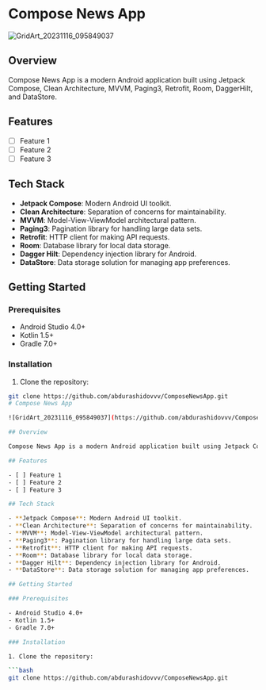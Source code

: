 # Compose News App

![GridArt_20231116_095849037](https://github.com/abdurashidovvv/ComposeNewsApp/assets/105719873/361995a5-51e5-44e9-8b77-5c5ae53dbc1f)

## Overview

Compose News App is a modern Android application built using Jetpack Compose, Clean Architecture, MVVM, Paging3, Retrofit, Room, DaggerHilt, and DataStore.

## Features

- [ ] Feature 1
- [ ] Feature 2
- [ ] Feature 3

## Tech Stack

- **Jetpack Compose**: Modern Android UI toolkit.
- **Clean Architecture**: Separation of concerns for maintainability.
- **MVVM**: Model-View-ViewModel architectural pattern.
- **Paging3**: Pagination library for handling large data sets.
- **Retrofit**: HTTP client for making API requests.
- **Room**: Database library for local data storage.
- **Dagger Hilt**: Dependency injection library for Android.
- **DataStore**: Data storage solution for managing app preferences.

## Getting Started

### Prerequisites

- Android Studio 4.0+
- Kotlin 1.5+
- Gradle 7.0+

### Installation

1. Clone the repository:

```bash
git clone https://github.com/abdurashidovvv/ComposeNewsApp.git
# Compose News App

![GridArt_20231116_095849037](https://github.com/abdurashidovvv/ComposeNewsApp/assets/105719873/361995a5-51e5-44e9-8b77-5c5ae53dbc1f)

## Overview

Compose News App is a modern Android application built using Jetpack Compose, Clean Architecture, MVVM, Paging3, Retrofit, Room, DaggerHilt, and DataStore.

## Features

- [ ] Feature 1
- [ ] Feature 2
- [ ] Feature 3

## Tech Stack

- **Jetpack Compose**: Modern Android UI toolkit.
- **Clean Architecture**: Separation of concerns for maintainability.
- **MVVM**: Model-View-ViewModel architectural pattern.
- **Paging3**: Pagination library for handling large data sets.
- **Retrofit**: HTTP client for making API requests.
- **Room**: Database library for local data storage.
- **Dagger Hilt**: Dependency injection library for Android.
- **DataStore**: Data storage solution for managing app preferences.

## Getting Started

### Prerequisites

- Android Studio 4.0+
- Kotlin 1.5+
- Gradle 7.0+

### Installation

1. Clone the repository:

```bash
git clone https://github.com/abdurashidovvv/ComposeNewsApp.git
